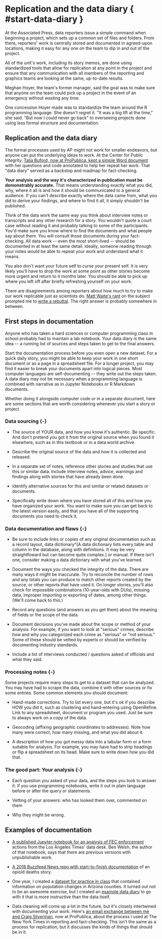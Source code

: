 # Replication and the data diary { #start-data-diary }

At the Associated Press, data reporters issue a simple command when beginning a project, which sets up a common set of files and folders. From there, reporters' work is centrally stored and documented in agreed-upon locations, making it easy for any one on the team to dip in and out of the project.

All of the unit's work, including its story memos, are done using standardized tools that allow for replication at any point in the project and ensure that any communication with all members of the reporting and graphics teams are looking at the same, up-to-date results.

Meghan Hoyer, the team's former manager, said the goal was to make sure that anyone on the team could pick up a project in the event of an emergency without wasting any time.  

One concession Hoyer made was to standardize the team around the R programming language. She doesn't regret it. "It was a big lift at the time," she said. "But now I could never go back" to overseeing projects done using less formal structure and documentation. 

## Replication and the data diary

The formal processes used by AP might not work for smaller endeavors, but anyone can put the underlying ideas to work. At the Center for Public Integrity, [Talia Buford, now at ProPublica, kept a simple Word document](https://cronkitedata.s3.amazonaws.com/docs/TB_Data_Diary.pdf) with her questions and code annotated to help her repeat her work. That "data diary" served as a backstop and roadmap for fact-checking. 

**Your analysis and the way it's characterized in publication must be demonstrably accurate.** That means understanding exactly what you did, why, where it all is and how it should be communicated to a general audience.  If you can't describe exactly where the data came from, what you did to derive your findings, and where to find it all, it simply shouldn't be published.  

<!-- I was watched something recently that had something about how you should have your data in one place, and is it really there? I don't remember what that was. Fleeting vs. permanent. I just can't find it. -->

Think of the data work the same way you think about interview notes or transcripts and any other research for a story. You wouldn't quote a court case without reading it and probably talking to some of the participants. You'd make sure you know where to find the documents and what people say about them. You will consult those documents during your fact-checking. All data work -- even the most short-lived -- should be documented in at least the same detail. Ideally, someone reading through your notes would be able to repeat your work and understand what it means.

You also don't want your future self to curse your present self. It is very likely you'll have to drop the work at some point as other stories become more urgent and return to it months later. You should be able to pick up where you left off after briefly refreshing yourself on your work.   

There are disagreements among reporters about how much to try to make our work replicable  just as scientists do. [Matt Waite's rant](https://github.com/datajtext/DataJournalismTextbook/blob/master/Modules/Replication/introduction.md) on the subject prompted me to [write a rebuttal](https://github.com/datajtext/DataJournalismTextbook/blob/master/Modules/Replication/response.md). The right answer is probably somewhere in between.

## First steps in documentation

Anyone who has taken a hard sciences or computer programming class in school probably had to maintain a lab notebook. Your data diary is the same idea -- a running list of sources and steps taken to get to the final answers. 

Start the documentation process before you even open a new dataset. For a quick daily story, you might be able to keep your work in one short document or as a page in a spreadsheet file. For a longer project, you may find it easier to break your documents apart into logical pieces.
Most computer languages are self-documenting -- they write out the steps taken. A data diary may not be necessary when a programming language is combined with narrative as in Jupyter Notebooks or R Markdown documents. 

Whether doing it alongside computer code or in a separate document, here are some sections that are worth considering whenever you start a story or project.

### Data sourcing {-}

* The source of YOUR data, and how you know it's authentic. Be specific. And don't pretend you got it from the original source when you found it elsewhere, such as in this textbook or in a data.world archive.

* Describe the original source of the data  and how it is collected and released.

* In a separate set of notes, reference other stories and studies that use this or similar data. Include interview notes, advice, warnings and findings along with stories that have already been done.  

* Identify alternative sources for this and similar or related datasets or documents.

* Specifically write down where you have stored all of this and how you have organized your work. You want to make sure you can get back to the latest version easily, and that you have all of the supporting documents you need to check it. 

### Data documentation and  flaws {-}

* Be sure to include links or copies of any original documentation such as a record layout, data dictionary^[A data dictionary lists every table and column in the database, along with definitions. It may be very straightfoward but can become quite complex.] or manual. If there isn't one, consider making a data dictionary with what you've learned.

* Document the ways you checked the integrity of the data. There are many ways it might be inaccurate. Try to reconcile the number of rows and any totals you can produce to  match other reports created by the source, or other reports that have used it. On longer stories, you'll also check for impossible combinations (10-year-olds with DUIs), missing data, improper importing or exporting of dates, among other things. (We'll come back to this.)

* Record any questions (and answers as you get them) about the meaning of fields or the scope of the data.

* Document decisions you've made about the scope or method of your analysis. For example, if you want to look at "serious" crimes, describe how and why you categorized each crime as "serious" or "not serious." Some of these should be vetted by experts or should be verified by documenting industry standards.

* Include a list of interviews conducted / questions asked of officials and what they said.

### Processing notes {-}

Some projects require many steps to get to a dataset that can be analyzed. You may have had to scrape the data, combine it with other sources or fix some entries. Some common elements you should document:

* Hand-made corrections. Try to list every one, but it's ok if you describe HOW you did it, such as clustering and hand-entering using OpenRefine. Link to any spreadsheet, document or program you used. Just be sure to always work on a copy of the data.

* Geocoding (affixing geographic coordinates to addresses). Note how many were correct, how many missing, and what you did about it.

* A description of how you got messy data into a tabular form or a form suitable for analysis. For example, you may have had to strip headings or flip a spreadsheet on its head. Make sure to write down how you did that.

### The good part: Your analysis {-}

 * Each question you asked of your data, and the steps you took to answer it. If you use programming notebooks, write it out in plain language before or after the query or statements.

 * Vetting of your answers: who has looked them over, commented on them

 * Why they might be wrong.

## Examples of documentation

* [A published Jupyter notebook for an analysis of FEC enforcement](http://nbviewer.jupyter.org/github/datadesk/ferc-enforcement-analysis/blob/master/02_analyze.ipynb) actions from the Los Angeles Times' data desk.  Ben Welsh, the author of that notebook, says that there are previous versions with unpublishable work.

* [A 2018 Buzzfeed News repo with start-to-finish documentation](https://github.com/BuzzFeedNews/2018-05-fentanyl-and-cocaine-overdose-deaths) of an opioid deaths story.

* One year, I created a [dataset for practice in class](https://cronkitedata.s3.us-west-1.amazonaws.com/xlfiles/arizona_popchange_2018.xlsx) that contained information on population changes in Arizona counties. It turned out not to be an awesome exercise, but I created an [example data diary](https://docs.google.com/document/d/1EzjZYKmr8u5QIIDEmVKCtyzlzie06VMyFRa2RRqmiT0/edit?usp=sharing) to go with it that is more instructive than the data itself. 

* Data cleaning will come up a lot in the future, but it's closely intertwined with documenting your work. Here's [an email exchange between me and Craig Silverman](https://cronkitedata.s3.amazonaws.com/docs/bulletproof-email.pdf), now at ProPublica, about the process I used at The New York Times in reporting and fact-checking. This isn't the same as a process for replication, but it discusses the kinds of things that should be in it.
